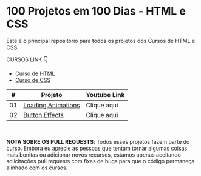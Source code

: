 # 100 Projetos em 100 Dias - HTML e CSS

Este é o principal repositório para todos os projetos dos Cursos de HTML e CSS.

CURSOS LINK 👇

-   [Curso de HTML](https://johnpires.com/cursos/html-tutorial/)
-   [Curso de CSS](https://johnpires.com/cursos/css-fundamentos-basicos/)


|  #  | Projeto                                                                                                      | Youtube Link    |
| :-: | --------------------------------------------------------------------------------------------------------------------------- | --------------------------------------------------------------------------------- |
| 01  | [Loading Animations](https://github.com/johnpires/01-Loading-Animation)      | Clique aqui |
| 02  | [Button Effects](https://github.com/johnpires/02-button-effects)      | Clique aqui |

<br>

**NOTA SOBRE OS PULL REQUESTS**: Todos esses projetos fazem parte do curso. Embora eu aprecie as pessoas que tentam tornar algumas coisas mais bonitas ou adicionar novos recursos, estamos apenas aceitando solicitações pull requests com fixes de bugs para que o código permaneça alinhado com os cursos.